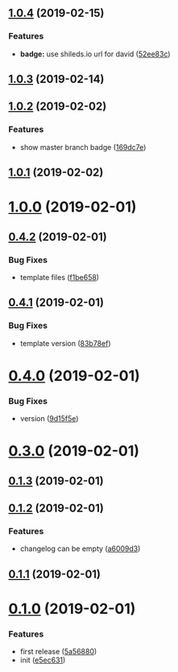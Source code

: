 ## [1.0.4](https://github.com/MarmotHQ/create-nm/compare/v1.0.3...v1.0.4) (2019-02-15)


### Features

* **badge:** use shileds.io url for david ([52ee83c](https://github.com/MarmotHQ/create-nm/commit/52ee83c))



## [1.0.3](https://github.com/MarmotHQ/create-nm/compare/v1.0.2...v1.0.3) (2019-02-14)



## [1.0.2](https://github.com/MarmotHQ/create-nm/compare/v1.0.1...v1.0.2) (2019-02-02)


### Features

* show master branch badge ([169dc7e](https://github.com/MarmotHQ/create-nm/commit/169dc7e))



## [1.0.1](https://github.com/MarmotHQ/create-nm/compare/v1.0.0...v1.0.1) (2019-02-02)



# [1.0.0](https://github.com/MarmotHQ/create-nm/compare/v0.4.2...v1.0.0) (2019-02-01)



## [0.4.2](https://github.com/MarmotHQ/create-nm/compare/v0.4.1...v0.4.2) (2019-02-01)


### Bug Fixes

* template files ([f1be658](https://github.com/MarmotHQ/create-nm/commit/f1be658))



## [0.4.1](https://github.com/MarmotHQ/create-nm/compare/v0.4.0...v0.4.1) (2019-02-01)


### Bug Fixes

* template version ([83b78ef](https://github.com/MarmotHQ/create-nm/commit/83b78ef))



# [0.4.0](https://github.com/MarmotHQ/create-nm/compare/v0.2.0...v0.4.0) (2019-02-01)


### Bug Fixes

* version ([9d15f5e](https://github.com/MarmotHQ/create-nm/commit/9d15f5e))



# [0.3.0](https://github.com/MarmotHQ/create-nm/compare/v0.2.0...v0.3.0) (2019-02-01)



## [0.1.3](https://github.com/MarmotHQ/create-nm/compare/v0.1.2...v0.1.3) (2019-02-01)



## [0.1.2](https://github.com/MarmotHQ/create-nm/compare/v0.1.1...v0.1.2) (2019-02-01)


### Features

* changelog can be empty ([a6009d3](https://github.com/MarmotHQ/create-nm/commit/a6009d3))



## [0.1.1](https://github.com/MarmotHQ/create-nm/compare/v0.1.0...v0.1.1) (2019-02-01)



# [0.1.0](https://github.com/MarmotHQ/create-nm/compare/e5ec631...v0.1.0) (2019-02-01)


### Features

* first release ([5a56880](https://github.com/MarmotHQ/create-nm/commit/5a56880))
* init ([e5ec631](https://github.com/MarmotHQ/create-nm/commit/e5ec631))



